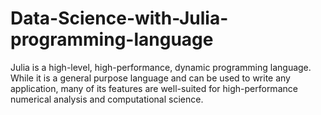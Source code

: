 # Data-Science-with-Julia-programming-language
Julia is a high-level, high-performance, dynamic programming language. While it is a general purpose language and can be used to write any application, many of its features are well-suited for high-performance numerical analysis and computational science.
